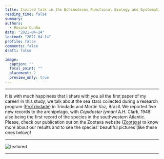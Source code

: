 ```yaml
---
title: Invited talk in the Echinoderms Functional Biology and Systematics course at the Universidade Estadual de Feira de Santana (UEFS)
reading_time: false
summary: 
authors:
  - Rosana Cunha
date: "2021-04-14"
lastmod: "2021-04-14"
profile: false
comments: false
draft: false

image:
  caption: ""
  focal_point: ""
  placement: 2
  preview_only: true
---
```


---

It is with much happiness that I share with you all the first paper of my career! In this study, we talk about the sea stars collected during a research program ([ProTrindade](https://www.marinha.mil.br/secirm/sites/www.marinha.mil.br.secirm/files/publicacoes/protrindade/protrindade-10anos.pdf)) in Trindade and Martin Vaz, Brazil. We reported five new records to the archipelago, with _Copidaster lymani_ A.H. Clark, 1948 also being the first record of the species in the southwestern Atlantic. Please, check our publication out on the Zootaxa website ([Zootaxa](https://www.biotaxa.org/Zootaxa/article/view/zootaxa.4742.1.2)) to know more about our results and to see the species' beautiful pictures (like these ones below)! 

---
![featured](https://user-images.githubusercontent.com/76624467/113308952-0f79cb80-92dd-11eb-8aeb-5564be1e37f1.jpg)

---
